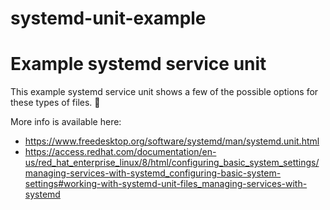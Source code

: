 # systemd-unit-example
Example systemd service unit
============================

This example systemd service unit shows a few of the possible options for these types of files. :tada:

More info is available here:
* https://www.freedesktop.org/software/systemd/man/systemd.unit.html
* https://access.redhat.com/documentation/en-us/red_hat_enterprise_linux/8/html/configuring_basic_system_settings/managing-services-with-systemd_configuring-basic-system-settings#working-with-systemd-unit-files_managing-services-with-systemd
